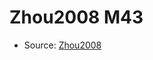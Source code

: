 <a name="material" />

# Zhou2008 M43
<script type="application/ld+json">
  {
    "@context": "https://schema.org/",
    "@type": "ChemicalSubstance",
    "http://purl.org/dc/terms/conformsTo":
      {
        "@type": "CreativeWork",
        "@id": "https://bioschemas.org/profiles/ChemicalSubstance/0.4-RELEASE/"
      },
    "@id": "https://egonw.github.io/nanowiki/nanowiki255.html#material",
    "name": "Zhou2008 M43",
    "sameAs": "http://127.0.0.1/mediawiki/index.php/Special:URIResolver/Zhou2008_M43"
  }
</script>


* Source: [Zhou2008](http://127.0.0.1/mediawiki/index.php/Special:URIResolver/Zhou2008)

